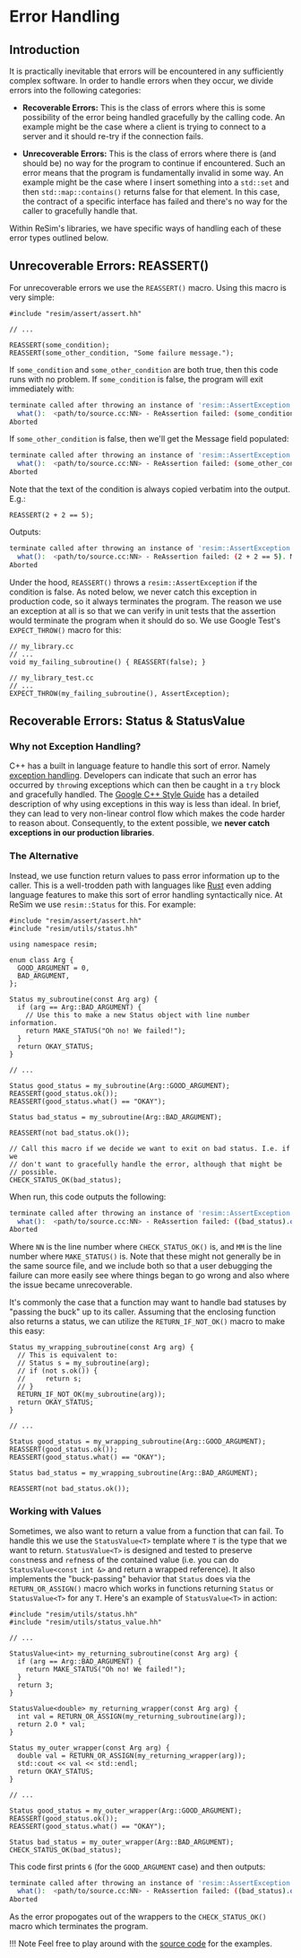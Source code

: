 # Error Handling

## Introduction

It is practically inevitable that errors will be encountered in any
sufficiently complex software. In order to handle errors when they occur, we
divide errors into the following categories:

 - **Recoverable Errors:** This is the class of errors where this is some
   possibility of the error being handled gracefully by the calling code. An
   example might be the case where a client is trying to connect to a server
   and it should re-try if the connection fails.

 - **Unrecoverable Errors:** This is the class of errors where there is (and
   should be) no way for the program to continue if encountered. Such an error
   means that the program is fundamentally invalid in some way. An example
   might be the case where I insert something into a `std::set` and then
   `std::map::contains()` returns false for that element. In this case, the
   contract of a specific interface has failed and there's no way for the
   caller to gracefully handle that.

Within ReSim's libraries, we have specific ways of handling each of these error
types outlined below.

## Unrecoverable Errors: REASSERT()

For unrecoverable errors we use the `REASSERT()` macro. Using this macro is very simple:

```
#include "resim/assert/assert.hh"

// ...

REASSERT(some_condition);
REASSERT(some_other_condition, "Some failure message.");
```

If `some_condition` and `some_other_condition` are both true, then this code
runs with no problem. If `some_condition` is false, the program will exit
immediately with:

```bash
terminate called after throwing an instance of 'resim::AssertException'
  what():  <path/to/source.cc:NN> - ReAssertion failed: (some_condition). Message: 
Aborted
```

If `some_other_condition` is false, then we'll get the Message field populated:

```bash
terminate called after throwing an instance of 'resim::AssertException'
  what():  <path/to/source.cc:NN> - ReAssertion failed: (some_other_condition). Message: Some failure message.
Aborted
```
Note that the text of the condition is always copied verbatim into the output. E.g.:

```
REASSERT(2 + 2 == 5);
```
Outputs:
```bash
terminate called after throwing an instance of 'resim::AssertException'
  what():  <path/to/source.cc:NN> - ReAssertion failed: (2 + 2 == 5). Message: 
Aborted
```

Under the hood, `REASSERT()` throws a `resim::AssertException` if the condition
is false. As noted below, we never catch this exception in production code, so
it always terminates the program. The reason we use an exception at all is so
that we can verify in unit tests that the assertion would terminate the program
when it should do so. We use Google Test's `EXPECT_THROW()` macro for this:

```
// my_library.cc
// ...
void my_failing_subroutine() { REASSERT(false); }

// my_library_test.cc
// ...
EXPECT_THROW(my_failing_subroutine(), AssertException);
```

## Recoverable Errors: Status & StatusValue

### Why not Exception Handling?

C++ has a built in language feature to handle this sort of error. Namely
[exception handling](https://en.cppreference.com/w/cpp/language/exceptions).
Developers can indicate that such an error has occurred by `throw`ing
exceptions which can then be caught in a `try` block and gracefully handled.
The [Google C++ Style
Guide](https://google.github.io/styleguide/cppguide.html#Exceptions) has a
detailed description of why using exceptions in this way is less than ideal. In
brief, they can lead to very non-linear control flow which makes the code
harder to reason about. Consequently, to the extent possible, we **never catch
exceptions in our production libraries**.

### The Alternative

Instead, we use function return values to pass error information up to the
caller. This is a well-trodden path with languages like
[Rust](https://doc.rust-lang.org/reference/expressions/operator-expr.html#the-question-mark-operator)
even adding language features to make this sort of error handling syntactically
nice. At ReSim we use `resim::Status` for this. For example:

```
#include "resim/assert/assert.hh"
#include "resim/utils/status.hh"

using namespace resim;

enum class Arg {
  GOOD_ARGUMENT = 0,
  BAD_ARGUMENT,
};

Status my_subroutine(const Arg arg) {
  if (arg == Arg::BAD_ARGUMENT) {
    // Use this to make a new Status object with line number information.
    return MAKE_STATUS("Oh no! We failed!");
  }
  return OKAY_STATUS;
}

// ...

Status good_status = my_subroutine(Arg::GOOD_ARGUMENT);
REASSERT(good_status.ok());
REASSERT(good_status.what() == "OKAY");

Status bad_status = my_subroutine(Arg::BAD_ARGUMENT);

REASSERT(not bad_status.ok());

// Call this macro if we decide we want to exit on bad status. I.e. if we
// don't want to gracefully handle the error, although that might be
// possible.
CHECK_STATUS_OK(bad_status);
```

When run, this code outputs the following:

```bash
terminate called after throwing an instance of 'resim::AssertException'
  what():  <path/to/source.cc:NN> - ReAssertion failed: ((bad_status).ok()). Message: {bad_status.what() == <path/to/source.cc:MM> Oh no! We failed!}
Aborted
``` 

Where `NN` is the line number where `CHECK_STATUS_OK()` is, and `MM` is the
line number where `MAKE_STATUS()` is. Note that these might not generally be in
the same source file, and we include both so that a user debugging the failure
can more easily see where things began to go wrong and also where the issue
became unrecoverable.

It's commonly the case that a function may want to handle bad statuses by
"passing the buck" up to its caller. Assuming that the enclosing function also
returns a status, we can utilize the `RETURN_IF_NOT_OK()` macro to make this
easy:

```
Status my_wrapping_subroutine(const Arg arg) {
  // This is equivalent to:
  // Status s = my_subroutine(arg);
  // if (not s.ok()) {
  //     return s;
  // }
  RETURN_IF_NOT_OK(my_subroutine(arg));
  return OKAY_STATUS;
}

// ...

Status good_status = my_wrapping_subroutine(Arg::GOOD_ARGUMENT);
REASSERT(good_status.ok());
REASSERT(good_status.what() == "OKAY");

Status bad_status = my_wrapping_subroutine(Arg::BAD_ARGUMENT);

REASSERT(not bad_status.ok());
```

### Working with Values

Sometimes, we also want to return a value from a function that can fail. To
handle this we use the `StatusValue<T>` template where `T` is the type that we
want to return. `StatusValue<T>` is designed and tested to preserve `const`ness
and `ref`ness of the contained value (i.e. you can do 
`StatusValue<const int &>` and return a wrapped reference). It also implements
the "buck-passing" behavior that `Status` does via the `RETURN_OR_ASSIGN()`
macro which works in functions returning `Status` or `StatusValue<T>` for any
`T`. Here's an example of `StatusValue<T>` in action:

```
#include "resim/utils/status.hh"
#include "resim/utils/status_value.hh"

// ...

StatusValue<int> my_returning_subroutine(const Arg arg) {
  if (arg == Arg::BAD_ARGUMENT) {
    return MAKE_STATUS("Oh no! We failed!");
  }
  return 3;
}

StatusValue<double> my_returning_wrapper(const Arg arg) {
  int val = RETURN_OR_ASSIGN(my_returning_subroutine(arg));
  return 2.0 * val;
}

Status my_outer_wrapper(const Arg arg) {
  double val = RETURN_OR_ASSIGN(my_returning_wrapper(arg));
  std::cout << val << std::endl;
  return OKAY_STATUS;
}

// ...

Status good_status = my_outer_wrapper(Arg::GOOD_ARGUMENT);
REASSERT(good_status.ok());
REASSERT(good_status.what() == "OKAY");

Status bad_status = my_outer_wrapper(Arg::BAD_ARGUMENT);
CHECK_STATUS_OK(bad_status);
```

This code first prints `6` (for the `GOOD_ARGUMENT` case) and then outputs:

```bash
terminate called after throwing an instance of 'resim::AssertException'
  what():  <path/to/source.cc:NN> - ReAssertion failed: ((bad_status).ok()). Message: {bad_status.what() == <path/to/source.cc:MM> Oh no! We failed!}
Aborted
```

As the error propogates out of the wrappers to the `CHECK_STATUS_OK()` macro
which terminates the program.

!!! Note
    Feel free to play around with the [source
    code](https://github.com/resim-ai/re-core/blob/main/resim/examples/assert_and_status.cc)
    for the examples.
